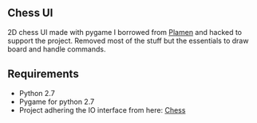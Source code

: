 ## Chess UI

2D chess UI made with pygame I borrowed from [Plamen](https://github.com/Plamenod/2D_Chess) and hacked to support the project. Removed most of the stuff but the essentials to draw board and handle commands.

## Requirements
 * Python 2.7
 * Pygame for python 2.7
 * Project adhering the IO interface from here: [Chess](https://github.com/poseidon4o/oop-assignment/blob/master/supplementary.md)
